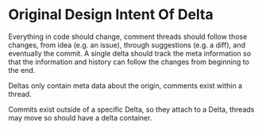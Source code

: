 # Original Design Intent Of Delta

Everything in code should change, comment threads should follow those changes,
from idea (e.g. an issue), through suggestions (e.g. a diff), and eventually the
commit. A single delta should track the meta information so that the information
and history can follow the changes from beginning to the end.

Deltas only contain meta data about the origin, comments exist within a thread.

Commits exist outside of a specific Delta, so they attach to a Delta, threads
may move so should have a delta container.

